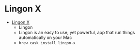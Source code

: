 # Lingon X
- [Lingon X](https://www.peterborgapps.com/lingon/)
  -  Lingon
  - Lingon is an easy to use, yet powerful, app that run things automatically on your Mac
  - `brew cask install lingon-x`
